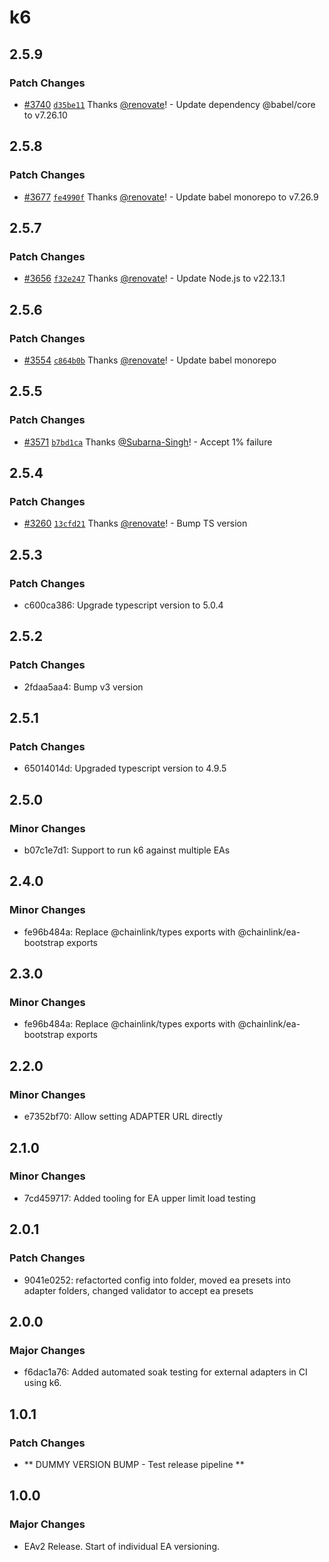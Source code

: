 # k6

## 2.5.9

### Patch Changes

- [#3740](https://github.com/smartcontractkit/external-adapters-js/pull/3740) [`d35be11`](https://github.com/smartcontractkit/external-adapters-js/commit/d35be11b821685cb5bc8ede1091b764b9e2f089e) Thanks [@renovate](https://github.com/apps/renovate)! - Update dependency @babel/core to v7.26.10

## 2.5.8

### Patch Changes

- [#3677](https://github.com/smartcontractkit/external-adapters-js/pull/3677) [`fe4990f`](https://github.com/smartcontractkit/external-adapters-js/commit/fe4990f9ccc2fc0d0fdd7a7bd1bde43d7197c53c) Thanks [@renovate](https://github.com/apps/renovate)! - Update babel monorepo to v7.26.9

## 2.5.7

### Patch Changes

- [#3656](https://github.com/smartcontractkit/external-adapters-js/pull/3656) [`f32e247`](https://github.com/smartcontractkit/external-adapters-js/commit/f32e2477bcc37a8e37b73676616c8d9e5dce9a45) Thanks [@renovate](https://github.com/apps/renovate)! - Update Node.js to v22.13.1

## 2.5.6

### Patch Changes

- [#3554](https://github.com/smartcontractkit/external-adapters-js/pull/3554) [`c864b0b`](https://github.com/smartcontractkit/external-adapters-js/commit/c864b0be52eb27489d5e9fa0a8f822af3de834d5) Thanks [@renovate](https://github.com/apps/renovate)! - Update babel monorepo

## 2.5.5

### Patch Changes

- [#3571](https://github.com/smartcontractkit/external-adapters-js/pull/3571) [`b7bd1ca`](https://github.com/smartcontractkit/external-adapters-js/commit/b7bd1ca4abfff356a633e4de5226228207da170c) Thanks [@Subarna-Singh](https://github.com/Subarna-Singh)! - Accept 1% failure

## 2.5.4

### Patch Changes

- [#3260](https://github.com/smartcontractkit/external-adapters-js/pull/3260) [`13cfd21`](https://github.com/smartcontractkit/external-adapters-js/commit/13cfd215dcbd14c31f173bd874da36d636434627) Thanks [@renovate](https://github.com/apps/renovate)! - Bump TS version

## 2.5.3

### Patch Changes

- c600ca386: Upgrade typescript version to 5.0.4

## 2.5.2

### Patch Changes

- 2fdaa5aa4: Bump v3 version

## 2.5.1

### Patch Changes

- 65014014d: Upgraded typescript version to 4.9.5

## 2.5.0

### Minor Changes

- b07c1e7d1: Support to run k6 against multiple EAs

## 2.4.0

### Minor Changes

- fe96b484a: Replace @chainlink/types exports with @chainlink/ea-bootstrap exports

## 2.3.0

### Minor Changes

- fe96b484a: Replace @chainlink/types exports with @chainlink/ea-bootstrap exports

## 2.2.0

### Minor Changes

- e7352bf70: Allow setting ADAPTER URL directly

## 2.1.0

### Minor Changes

- 7cd459717: Added tooling for EA upper limit load testing

## 2.0.1

### Patch Changes

- 9041e0252: refactorted config into folder, moved ea presets into adapter folders, changed validator to accept ea presets

## 2.0.0

### Major Changes

- f6dac1a76: Added automated soak testing for external adapters in CI using k6.

## 1.0.1

### Patch Changes

- ** DUMMY VERSION BUMP - Test release pipeline **

## 1.0.0

### Major Changes

- EAv2 Release. Start of individual EA versioning.
